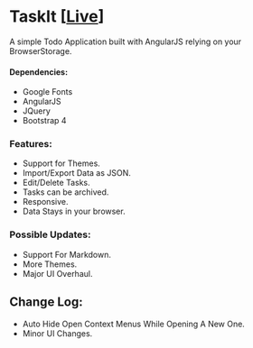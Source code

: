 # TaskIt [[Live](https://vrezn0v.github.io/TaskIt)]
A simple Todo Application built with AngularJS relying on your BrowserStorage.

#### Dependencies:
- Google Fonts
- AngularJS
- JQuery
- Bootstrap 4

### Features:
- Support for Themes.
- Import/Export Data as JSON.
- Edit/Delete Tasks.
- Tasks can be archived.
- Responsive.
- Data Stays in your browser.

### Possible Updates:
- Support For Markdown.
- More Themes.
- Major UI Overhaul.

## Change Log:
- Auto Hide Open Context Menus While Opening A New One.
- Minor UI Changes.
